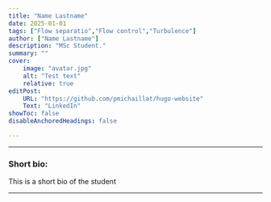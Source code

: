```yaml
---
title: "Name Lastname" 
date: 2025-01-01
tags: ["Flow separatio","Flow control","Turbulence"]
author: ["Name Lastname"]
description: "MSc Student."
summary: ""
cover:
    image: "avatar.jpg"
    alt: "Test text"
    relative: true
editPost:
    URL: "https://github.com/pmichaillat/hugo-website"
    Text: "LinkedIn"
showToc: false
disableAnchoredHeadings: false

---
```


---

### Short bio:

This is a short bio of the student

---